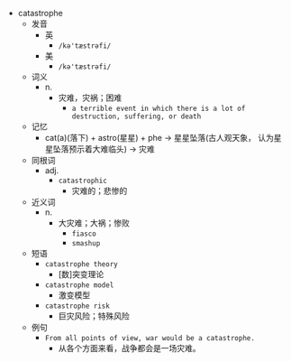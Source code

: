 - catastrophe
  - 发音
    - 英
      - `/kə'tæstrəfi/`
    - 美
      - `/kə'tæstrəfi/`
  - 词义
    - n.
      - 灾难，灾祸；困难
        - `a terrible event in which there is a lot of destruction, suffering, or death`
  - 记忆
    - cat(a)(落下) + astro(星星) + phe → 星星坠落(古人观天象， 认为星星坠落预示着大难临头) → 灾难
  - 同根词
    - adj.
      - `catastrophic`
        - 灾难的；悲惨的
  - 近义词
    - n.
      - 大灾难；大祸；惨败
        - `fiasco`
        - `smashup`
  - 短语
    - `catastrophe theory`
      - [数]突变理论 
    - `catastrophe model`
      - 激变模型 
    - `catastrophe risk`
      - 巨灾风险；特殊风险 
  - 例句
    - `From all points of view, war would be a catastrophe.`
      - 从各个方面来看，战争都会是一场灾难。

